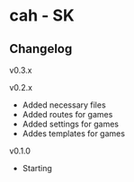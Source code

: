 cah - SK 
========

Changelog
---------
v0.3.x

v0.2.x
* Added necessary files
* Added routes for games
* Added settings for games
* Addes templates for games

v0.1.0
* Starting

